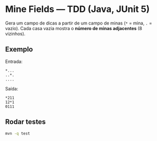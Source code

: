 # Mine Fields — TDD (Java, JUnit 5)

Gera um campo de dicas a partir de um campo de minas (`*` = mina, `.` = vazio).
Cada casa vazia mostra o **número de minas adjacentes** (8 vizinhos).

## Exemplo
Entrada:
```
*...
..*.
....
```
Saída:
```
*211
12*1
0111
```

## Rodar testes
```bash
mvn -q test
```

